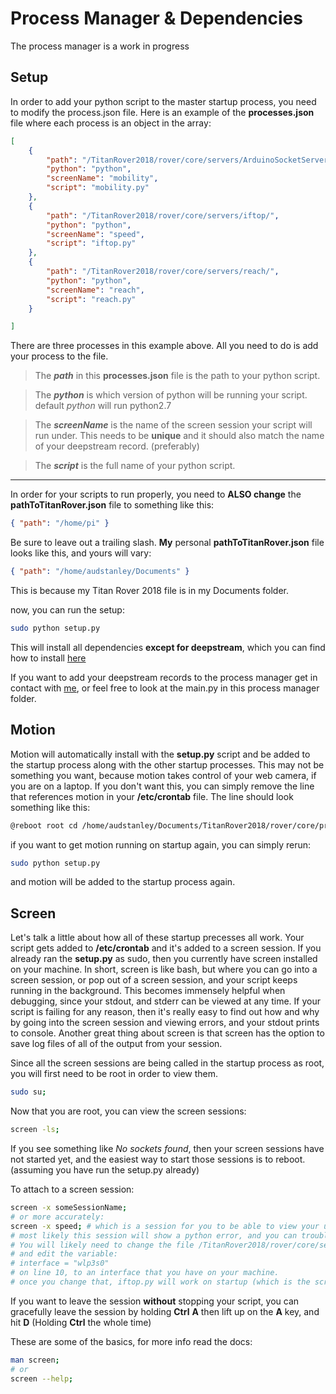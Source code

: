 # Process Manager & Dependencies

The process manager is a work in progress

## Setup

In order to add your python script to the master startup process, you need to modify the process.json file.
Here is an example of the **processes.json** file where each process is an object in the array:

```json
[
    {
        "path": "/TitanRover2018/rover/core/servers/ArduinoSocketServer/",
        "python": "python",
        "screenName": "mobility",
        "script": "mobility.py"
    },
    {
        "path": "/TitanRover2018/rover/core/servers/iftop/",
        "python": "python",
        "screenName": "speed",
        "script": "iftop.py"
    },
    {
        "path": "/TitanRover2018/rover/core/servers/reach/",
        "python": "python",
        "screenName": "reach",
        "script": "reach.py"
    }

]
```
There are three processes in this example above. All you need to do is add your process to the file.

> The ***path*** in this **processes.json** file is the path to your python script.

> The ***python*** is which version of python will be running your script.  default *python* will run python2.7

> The ***screenName*** is the name of the screen session your script will run under.  This needs to be **unique** and it should also match the name of your deepstream record. (preferably)

> The ***script*** is the full name of your python script.

-----

In order for your scripts to run properly, you need to **ALSO change** the **pathToTitanRover.json** file to something like this:

```json
{ "path": "/home/pi" }
```

Be sure to leave out a trailing slash.  **My** personal **pathToTitanRover.json** file looks like this, and yours will vary:

```json
{ "path": "/home/audstanley/Documents" }
```
This is because my Titan Rover 2018 file is in my Documents folder.

now, you can run the setup:

```sh
sudo python setup.py
```

This will install all dependencies **except for deepstream**, which you can find how to install [here](https://github.com/CSUFTitanRover/TitanRover2018/tree/master/rover/core/servers/Deepstream/ds-server#universal-method-to-install-and-run-deepstream)

If you want to add your deepstream records to the process manager get in contact with [me](https://titanrover.slack.com/messages/audstanley/), 
or feel free to look at the main.py in this process manager folder.


## Motion
Motion will automatically install with the **setup.py** script and be added to the startup process along
with the other startup processes.  This may not be something you want, because motion takes control of 
your web camera, if you are on a laptop.  If you don't want this, you can simply remove the line that references motion in your **/etc/crontab** file. The line should look something like this:

```sh
@reboot root cd /home/audstanley/Documents/TitanRover2018/rover/core/process-manager/motionConf/ && screen -dmLS motion && screen -S motion -X stuff "sudo motion \015";
``` 

if you want to get motion running on startup again, you can simply rerun:

```sh
sudo python setup.py
```
and motion will be added to the startup process again.

## Screen
Let's talk a little about how all of these startup precesses all work.  Your script gets added to **/etc/crontab** and
it's added to a screen session.  If you already ran the **setup.py** as sudo, then you currently
have screen installed on your machine.  In short, screen is like bash, but where you can go into
a screen session, or pop out of a screen session, and your script keeps running in the background.
This becomes immensely helpful when debugging, since your stdout, and stderr can be viewed at any time.
If your script is failing for any reason, then it's really easy to find out how and why by going into the 
screen session and viewing errors, and your stdout prints to console. Another great thing about screen is that screen has the option to save log files of all of the output from your session.

Since all the screen sessions are being called in the startup process as root, you will first need to
be root in order to view them. 

```sh
sudo su;
```

Now that you are root, you can view the screen sessions:

```sh
screen -ls;
```

If you see something like *No sockets found*, then your screen sessions have not started yet, and the easiest way to
start those sessions is to reboot. (assuming you have run the setup.py already)

To attach to a screen session:

```sh
screen -x someSessionName;
# or more accurately:
screen -x speed; # which is a session for you to be able to view your upload download speed
# most likely this session will show a python error, and you can trouble shoot how to fis this error.
# You will likely need to change the file /TitanRover2018/rover/core/servers/iftop/iftop.py
# and edit the variable:
# interface = "wlp3s0"
# on line 10, to an interface that you have on your machine.
# once you change that, iftop.py will work on startup (which is the screen session "speed")
```

If you want to leave the session **without** stopping your script, you can gracefully leave the session
by holding **Ctrl** **A** then lift up on the **A** key, and hit **D** (Holding **Ctrl** the whole time)

These are some of the basics, for more info read the docs:

```sh
man screen;
# or
screen --help;
```
